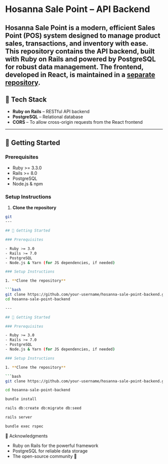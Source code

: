 # Hosanna Sale Point – API Backend

**Hosanna Sale Point** is a modern, efficient Sales Point (POS) system designed to manage product sales, transactions, and inventory with ease. This repository contains the **API backend**, built with **Ruby on Rails** and powered by **PostgreSQL** for robust data management. The frontend, developed in **React**, is maintained in a [separate repository](#frontend-repository-link).
---

## 🧰 Tech Stack

- **Ruby on Rails** – RESTful API backend
- **PostgreSQL** – Relational database
- **CORS** – To allow cross-origin requests from the React frontend
---

## 🚀 Getting Started

### Prerequisites

- Ruby >= 3.3.0
- Rails >= 8.0
- PostgreSQL
- Node.js & npm 

### Setup Instructions

1. **Clone the repository**

```bash
git 
---

## 🚀 Getting Started

### Prerequisites

- Ruby >= 3.0
- Rails >= 7.0
- PostgreSQL
- Node.js & Yarn (for JS dependencies, if needed)

### Setup Instructions

1. **Clone the repository**

```bash
git clone https://github.com/your-username/hosanna-sale-point-backend.git
cd hosanna-sale-point-backend

---

## 🚀 Getting Started

### Prerequisites

- Ruby >= 3.0
- Rails >= 7.0
- PostgreSQL
- Node.js & Yarn (for JS dependencies, if needed)

### Setup Instructions

1. **Clone the repository**

```bash
git clone https://github.com/your-username/hosanna-sale-point-backend.git

cd hosanna-sale-point-backend

bundle install

rails db:create db:migrate db:seed

rails server

bundle exec rspec
```

🙏 Acknowledgments

- Ruby on Rails for the powerful framework
- PostgreSQL for reliable data storage
- The open-source community 💛
